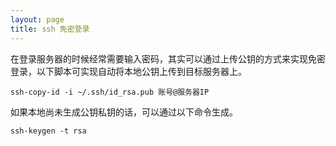 ```yaml
---
layout: page
title: ssh 免密登录
---
```


在登录服务器的时候经常需要输入密码，其实可以通过上传公钥的方式来实现免密登录，以下脚本可实现自动将本地公钥上传到目标服务器上。

```shell
ssh-copy-id -i ~/.ssh/id_rsa.pub 账号@服务器IP
```

如果本地尚未生成公钥私钥的话，可以通过以下命令生成。

```shell
ssh-keygen -t rsa
```


